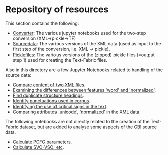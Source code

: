 # Repository of resources

This section contains the following:
  * [Converter](converter#readme): The various jupyter notebooks used for the two-step conversion (XML->pickle->TF)
  * [Sourcedata](sourcedata#readme): The various versions of the XML data (used as input to the first step of the conversion, i.e. XML -> pickle).
  * [Picklefiles](picklefiles#readme): The various versions of the (zipped) pickle files (=output step 1) used for creating the Text-Fabric files.

Also in this directory are a few Jupyter Notebooks related to handling of the source data:
 * [Compare content of two XML files](CompareTwoXMLfiles.ipynb).
 * [Examining the differences between features 'word' and 'normalized'](differences_word_normalized.ipynb).
 * [Find duplicate structure headings](duplicate.ipynb).
 * [Identify punctuations used in corpus](identify_punctuations.ipynb).
 * [Identifying the use of critical signs in the text](identifying_critical_signs.ipynb).
 * [Comparing attributes 'unicode', 'normalized' in the XML data](unicode_normalized_tagvalue_comparison.ipynb).

The following notebooks are not directly related to the creation of the Text-Fabric dataset, but are added to analyse some aspects of the GBI source data.
 * [Calculate PCFG parameters](calculate_PCFG_parameters.ipynb).
 * [Calculate SVO-VSO, etc](calculate_SVO-VSO-etc.ipynb).

